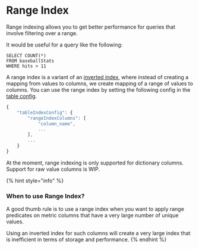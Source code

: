 # Range Index

Range indexing allows you to get better performance for queries that involve filtering over a range.

It would be useful for a query like the following:

```
SELECT COUNT(*) 
FROM baseballStats 
WHERE hits > 11
```

A range index is a variant of an [inverted index](https://docs.pinot.apache.org/basics/indexing/inverted-index), where instead of creating a mapping from values to columns, we create mapping of a range of values to columns. 
You can use the range index by setting the following config in the [table config](../../configuration-reference/table.md).

```javascript
{
    "tableIndexConfig": {
        "rangeIndexColumns": [
            "column_name",
            ...
        ],
        ...
    }
}
```

At the moment, range indexing is only supported for dictionary columns. Support for raw value columns is WIP.

{% hint style="info" %}
### When to use Range Index?

A good thumb rule is to use a range index when you want to apply range predicates on metric columns that have a very large number of unique values.&#x20;

Using an inverted index for such columns will create a very large index that is inefficient in terms of storage and performance.
{% endhint %}

